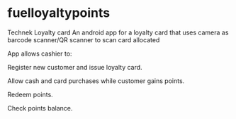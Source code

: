 # fuelloyaltypoints
Technek Loyalty card
An android app for a loyalty card that uses camera as barcode scanner/QR scanner to scan card allocated

App allows cashier to:

Register new customer and issue loyalty card.

Allow cash and card purchases while customer gains points.

Redeem points.

Check points balance.
